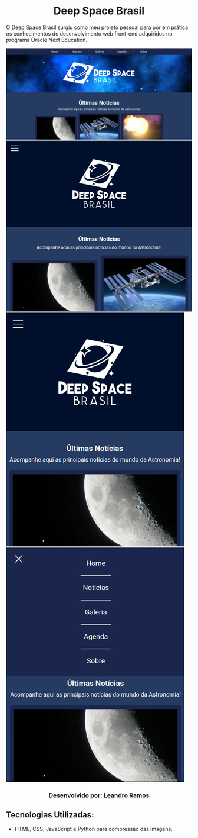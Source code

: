 <h1 align="center">Deep Space Brasil</h1>

O Deep Space Brasil surgiu como meu projeto pessoal para por em prática os conhecimentos de desenvolvimento web front-end adquiridos no programa Oracle Next Education.

<img src="assets/img/projeto/01.png"/>
<img src="assets/img/projeto/02.png"/>
<img src="assets/img/projeto/03.png"/>
<img src="assets/img/projeto/04.png"/>
  
<h3 align="center">Desenvolvido por:
    <a href="https://www.linkedin.com/in/lp-ramos/" target="_blank">Leandro Ramos</a>
</h3>

## Tecnologias Utilizadas:
- HTML, CSS, JavaScript e Python para compressão das imagens.